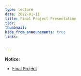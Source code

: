 ```yaml
---
type: lecture
date: 2022-01-11
title: Final Project Presentation
tldr: 
thumbnail: 
hide_from_announcments: true
links: 


---
```

**Notice:**
- [Final Project](/nsysu-math524/static_files/presentations/Final_Project.pdf)


